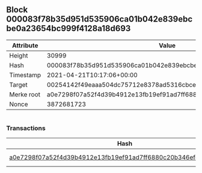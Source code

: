 ## Block 000083f78b35d951d535906ca01b042e839ebcbe0a23654bc999f4128a18d693

Attribute | Value
--- | ---
Height | 30999
Hash | 000083f78b35d951d535906ca01b042e839ebcbe0a23654bc999f4128a18d693
Timestamp | 2021-04-21T10:17:06+00:00
Target | 00254142f49eaaa504dc75712e8378ad5316cbcead634704b3734b6271167cc4
Merke root | a0e7298f07a52f4d39b4912e13fb19ef91ad7ff6880c20b346efce57b4d6480a
Nonce | 3872681723

```

```

### Transactions

Hash | Amount
--- | ---
[a0e7298f07a52f4d39b4912e13fb19ef91ad7ff6880c20b346efce57b4d6480a](a0e7298f07a52f4d39b4912e13fb19ef91ad7ff6880c20b346efce57b4d6480a.md) | 10.00000000 SKEPTI 

